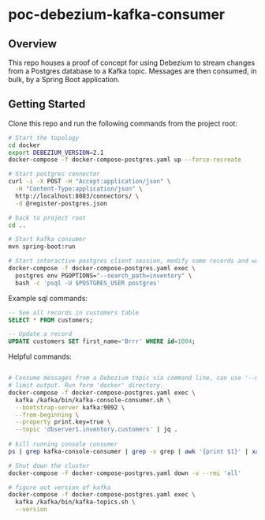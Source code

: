 # poc-debezium-kafka-consumer

## Overview
This repo houses a proof of concept for using Debezium to stream changes from a Postgres database
to a Kafka topic. Messages are then consumed, in bulk, by a Spring Boot application.

## Getting Started
Clone this repo and run the following commands from the project root:

```bash
# Start the topology
cd docker
export DEBEZIUM_VERSION=2.1
docker-compose -f docker-compose-postgres.yaml up --force-recreate

# Start postgres connector
curl -i -X POST -H "Accept:application/json" \
  -H "Content-Type:application/json" \
  http://localhost:8083/connectors/ \
  -d @register-postgres.json

# back to project root
cd ..

# Start kafka consumer
mvn spring-boot:run

# Start interactive postgres client session, modify some records and watch the consumer output
docker-compose -f docker-compose-postgres.yaml exec \
  postgres env PGOPTIONS="--search_path=inventory" \
  bash -c 'psql -U $POSTGRES_USER postgres'
```
Example sql commands:
```sql
-- See all records in customers table
SELECT * FROM customers;

-- Update a record
UPDATE customers SET first_name='Brrr' WHERE id=1004;
```

Helpful commands:
```bash

# Consume messages from a Debezium topic via command line, can use '--max-messages 1' to 
# limit output. Run form 'docker' directory.
docker-compose -f docker-compose-postgres.yaml exec \
  kafka /kafka/bin/kafka-console-consumer.sh \
  --bootstrap-server kafka:9092 \
  --from-beginning \
  --property print.key=true \
  --topic 'dbserver1.inventory.customers' | jq .
  
# kill running console consumer
ps | grep kafka-console-consumer | grep -v grep | awk '{print $1}' | xargs kill -9

# Shut down the cluster
docker-compose -f docker-compose-postgres.yaml down -v --rmi 'all'

# figure out version of kafka
docker-compose -f docker-compose-postgres.yaml exec \
  kafka /kafka/bin/kafka-topics.sh \
  --version

```